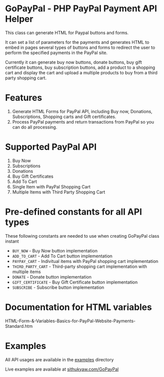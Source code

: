 # GoPayPal - PHP PayPal Payment API Helper

This class can generate HTML for Paypal buttons and forms.

It can set a list of parameters for the payments and generates HTML to embed in pages several types of buttons and forms to redirect the user to perform the specified payments in the PayPal site.

Currently it can generate buy now buttons, donate buttons, buy gift certificate buttons, buy subscription buttons, add a product to a shopping cart and display the cart and upload a multiple products to buy from a third party shopping cart.

# Features

1. Generate HTML Forms for PayPal API, including Buy now, Donations, Subscriptions, Shopping carts and Gift certificates.
2. Process PayPal payments and return transactions from PayPal so you can do all processing.

# Supported PayPal API

1. Buy Now
2. Subscriptions
3. Donations
4. Buy Gift Certificates
4. Add To Cart
6. Single Item with PayPal Shopping Cart
7. Multiple Items with Third Party Shopping Cart

# Pre-defined constants for all API types

These following constants are needed to use when creating GoPayPal class instant

- `BUY_NOW` - Buy Now button implementation
- `ADD_TO_CART` - Add To Cart button implementation
- `PAYPAY_CART` - Indivitual items with PayPal shopping cart implementation
- `THIRD_PARTY_CART` - Third-party shopping cart implementation with multiple items
- `DONATE` - Donate button implementation
- `GIFT_CERTIFICATE` - Buy Gift Certificate button implementation
- `SUBSCRIBE` - Subscribe button implementation

# Documentation for HTML variables

HTML-Form-&-Variables-Basics-for-PayPal-Website-Payments-Standard.htm

# Examples

All API usages are available in the [examples](https://github.com/cithukyaw/go-paypal/tree/master/examples) directory

Live examples are available at [sithukyaw.com/GoPayPal](http://sithukyaw.com/GoPayPal)
